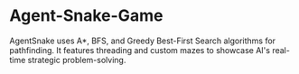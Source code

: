 # Agent-Snake-Game
AgentSnake uses A*, BFS, and Greedy Best-First Search algorithms for pathfinding. It features threading and custom mazes to showcase AI's real-time strategic problem-solving.
